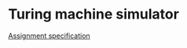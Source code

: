 # Turing machine simulator

[Assignment specification](https://github.com/andreeasandulescu/college_projects/blob/master/TMSimulator/assignment_specification.pdf)
